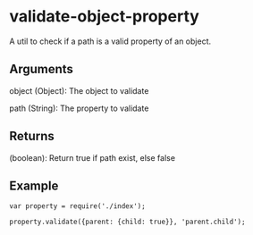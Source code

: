 # validate-object-property
A util to check if a path is a valid property of an object.

## Arguments
  object (Object): The object to validate
  
  path (String): The property to validate

## Returns
  (boolean): Return true if path exist, else false

## Example
```
var property = require('./index');

property.validate({parent: {child: true}}, 'parent.child');
```
